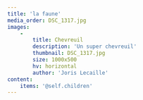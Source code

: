 ```yaml
---
title: 'la faune'
media_order: DSC_1317.jpg
images:
    -
        title: Chevreuil
        description: 'Un super chevreuil'
        thumbnail: DSC_1317.jpg
        size: 1000x500
        hv: horizontal
        author: 'Joris Lecaille'
content:
    items: '@self.children'
---
```


